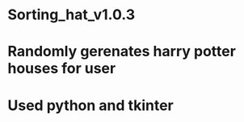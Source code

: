 # Sorting_hat_v1.0.3


# Randomly gerenates harry potter houses for user
# Used python and tkinter

